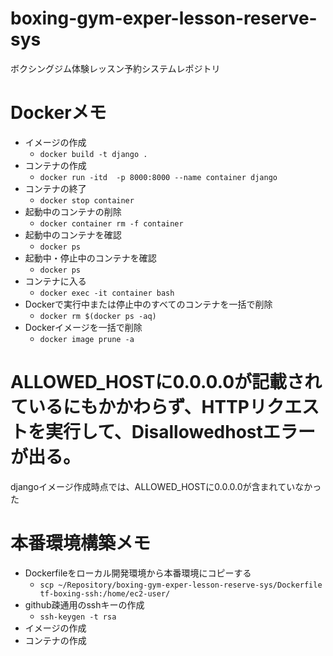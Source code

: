 # boxing-gym-exper-lesson-reserve-sys
ボクシングジム体験レッスン予約システムレポジトリ

# Dockerメモ
- イメージの作成
  - `docker build -t django .`
- コンテナの作成
  - `docker run -itd  -p 8000:8000 --name container django`
- コンテナの終了
  - `docker stop container`
- 起動中のコンテナの削除
  - `docker container rm -f container`
- 起動中のコンテナを確認
  - `docker ps`
- 起動中・停止中のコンテナを確認
  - `docker ps`
- コンテナに入る
  - `docker exec -it container bash`
- Dockerで実行中または停止中のすべてのコンテナを一括で削除
  - `docker rm $(docker ps -aq)`
- Dockerイメージを一括で削除
  - `docker image prune -a`

# ALLOWED_HOSTに0.0.0.0が記載されているにもかかわらず、HTTPリクエストを実行して、Disallowedhostエラーが出る。
djangoイメージ作成時点では、ALLOWED_HOSTに0.0.0.0が含まれていなかった

# 本番環境構築メモ
- Dockerfileをローカル開発環境から本番環境にコピーする
  - `scp ~/Repository/boxing-gym-exper-lesson-reserve-sys/Dockerfile tf-boxing-ssh:/home/ec2-user/`
- github疎通用のsshキーの作成
  - `ssh-keygen -t rsa`
- イメージの作成
- コンテナの作成
